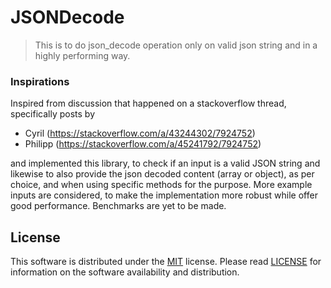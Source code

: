 # JSONDecode
> This is to do json_decode operation only on valid json string and in a highly performing way.

### Inspirations
Inspired from discussion that happened on a stackoverflow thread, specifically posts by 
- Cyril (https://stackoverflow.com/a/43244302/7924752)
- Philipp (https://stackoverflow.com/a/45241792/7924752)

and implemented this library, to check if an input is a valid JSON string and likewise to also provide the json decoded content (array or object), as per choice, and when using specific methods for the purpose. More example inputs are considered, to make the implementation more robust while offer good performance. Benchmarks are yet to be made.

## License
This software is distributed under the [MIT](https://opensource.org/licenses/MIT) license. Please read [LICENSE](https://github.com/easeappphp/PDOLight/blob/main/LICENSE) for information on the software availability and distribution.

